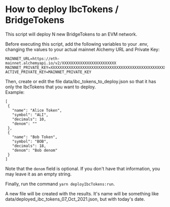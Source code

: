 # How to deploy IbcTokens / BridgeTokens

This script will deploy N new BridgeTokens to an EVM network.

Before executing this script, add the following variables to your .env, changing the values to your actual mainnet Alchemy URL and Private Key:

```
MAINNET_URL=https://eth-mainnet.alchemyapi.io/v2/XXXXXXXXXXXXXXXXXXXXXXXX
MAINNET_PRIVATE_KEY=XXXXXXXXXXXXXXXXXXXXXXXXXXXXXXXXXXXXXXXXXXXXXXXXXXXXX
ACTIVE_PRIVATE_KEY=MAINNET_PRIVATE_KEY
```

Then, create or edit the file data/ibc_tokens_to_deploy.json so that it has only the IbcTokens that you want to deploy.  
Example:

```
[
 {
   "name": "Alice Token",
   "symbol": "ALI",
   "decimals": 10,
   "denom": ""
 },
 {
   "name": "Bob Token",
   "symbol": "BOB",
   "decimals": 18,
   "denom": "Bob denom"
 }
]
```

Note that the `denom` field is optional. If you don't have that information, you may leave it as an empty string.

Finally, run the command `yarn deployIbcTokens:run`.

A new file will be created with the results. It's name will be something like data/deployed_ibc_tokens_07_Oct_2021.json, but with today's date.
